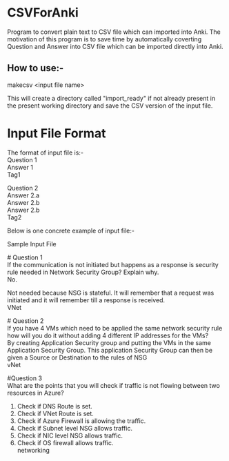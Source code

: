 # CSVForAnki
Program to convert plain text to CSV file which can imported into Anki. The motivation of this program is to save time by automatically coverting Question and Answer into CSV file which can be imported directly into Anki.

## How to use:-
makecsv \<input file name\>

This will create a directory called "import_ready" if not already present in the present working directory and save the CSV version of the input file.

# Input File Format
The format of input file is:-<br>
Question 1<br>
Answer 1<br>
Tag1<br>

Question 2<br>
Answer 2.a<br>
Answer 2.b<br>
Answer 2.b<br>
Tag2

Below is one concrete example of input file:-

Sample Input File

\# Question 1 <br>
If the communication is not initiated but happens as a response is security rule needed in Network Security Group? Explain why.<br>
No.

Not needed because NSG is stateful. It will remember that a request was initiated and it will remember till a response is received.<br>
VNet

\# Question 2<br>
If you have 4 VMs which need to be applied the same network security rule how will you do it without adding 4 different IP addresses for the VMs?<br>
By creating Application Security group and putting the VMs in the same Application Security Group. This application Security Group can then be given a Source or Destination to the rules of NSG<br>
vNet

\#Question 3<br>
What are the points that you will check if traffic is not flowing between two resources in Azure?<br>
1. Check if DNS Route is set.
2. Check if VNet Route is set.
3. Check if Azure Firewall is allowing the traffic.
4. Check if Subnet level NSG allows traffic.
5. Check if NIC level NSG allows traffic.
6. Check if OS firewall allows traffic.<br>
networking
